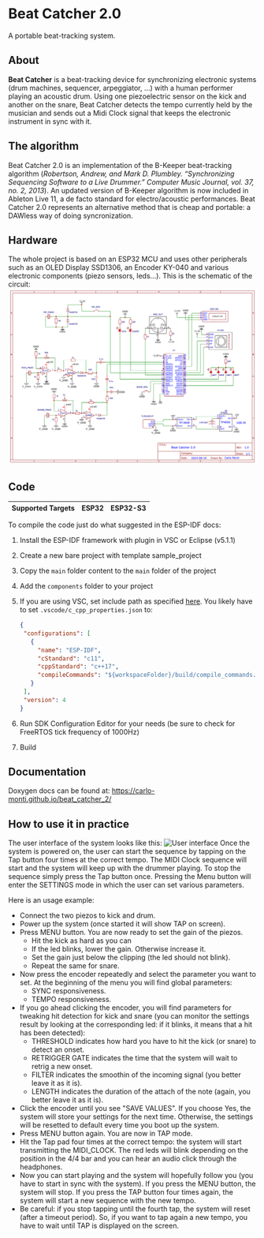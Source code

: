 # Beat Catcher 2.0
A portable beat-tracking system.

## About
**Beat Catcher** is a beat-tracking device for synchronizing electronic systems (drum machines, sequencer, arpeggiator, ...) with a human performer playing an acoustic drum. Using one piezoelectric sensor on the kick and another on the snare, Beat Catcher detects the tempo currently held by the musician and sends out a Midi Clock signal that keeps the electronic instrument in sync with it. 

## The algorithm
Beat Catcher 2.0 is an implementation of the B-Keeper beat-tracking algorithm (*Robertson, Andrew, and Mark D. Plumbley. “Synchronizing Sequencing Software to a Live Drummer.” Computer
Music Journal, vol. 37, no. 2, 2013*). An updated version of B-Keeper algorithm is now included in Ableton Live 11, a de facto standard for electro/acoustic performances. Beat Catcher 2.0 represents an alternative method that is cheap and portable: a DAWless way of doing syncronization.

## Hardware
The whole project is based on an ESP32 MCU and uses other peripherals such as an OLED Display SSD1306, an Encoder KY-040 and various electronic components (piezo sensors, leds...). This is the schematic of the circuit:
![Circuit image](img/circuito.png?raw=true "Circuit")

## Code

| Supported Targets | ESP32 | ESP32-S3 |
| ----------------- | ----- | -------- |

To compile the code just do what suggested in the ESP-IDF docs:

1. Install the ESP-IDF framework with plugin in VSC or Eclipse (v5.1.1)
2. Create a new bare project with template sample_project
3. Copy the `main` folder content to the `main` folder of the project
4. Add the `components` folder to your project
5. If you are using VSC, set include path as specified [here](https://github.com/espressif/vscode-esp-idf-extension/blob/master/docs/C_CPP_CONFIGURATION.md). You likely have to set `.vscode/c_cpp_properties.json` to:
   
   ```json
   {
    "configurations": [
      {
        "name": "ESP-IDF",
        "cStandard": "c11",
        "cppStandard": "c++17",
        "compileCommands": "${workspaceFolder}/build/compile_commands.json"
      }
    ],
    "version": 4
   }
     ```
7. Run SDK Configuration Editor for your needs (be sure to check for FreeRTOS tick frequency of 1000Hz)
8. Build

## Documentation

Doxygen docs can be found at: https://carlo-monti.github.io/beat_catcher_2/

## How to use it in practice

The user interface of the system looks like this:
![User interface](img/user_interface.png?raw=true "User interface")
Once the system is powered on, the user can start the sequence by tapping on the Tap button four times at the correct tempo. The MIDI Clock sequence will start and the system will keep up with the drummer playing. To stop the sequence simply press the Tap button once. Pressing the Menu button will enter the SETTINGS mode in which the user can set various parameters.

Here is an usage example:
- Connect the two piezos to kick and drum.
- Power up the system (once started it will show TAP on screen).
- Press MENU button. You are now ready to set the gain of the piezos.
  - Hit the kick as hard as you can
  - If the led blinks, lower the gain. Otherwise increase it.
  - Set the gain just below the clipping (the led should not blink).
  - Repeat the same for snare.
- Now press the encoder repeatedly and select the parameter you want to set. At the beginning of the menu you will find global parameters:
  - SYNC responsiveness.
  - TEMPO responsiveness.
- If you go ahead clicking the encoder, you will find parameters for tweaking hit detection for kick and snare (you can monitor the settings result by looking at the corresponding led: if it blinks, it means that a hit has been detected):
  - THRESHOLD indicates how hard you have to hit the kick (or snare) to detect an onset.
  - RETRIGGER GATE indicates the time that the system will wait to retrig a new onset.
  - FILTER indicates the smoothin of the incoming signal (you better leave it as it is).
  - LENGTH indicates the duration of the attach of the note (again, you better leave it as it is).
- Click the encoder until you see "SAVE VALUES". If you choose Yes, the system will store your settings for the next time. Otherwise, the settings will be resetted to default every time you boot up the system.
- Press MENU button again. You are now in TAP mode.
- Hit the Tap pad four times at the correct tempo: the system will start transmitting the MIDI_CLOCK. The red leds will blink depending on the position in the 4/4 bar and you can hear an audio click through the headphones.
- Now you can start playing and the system will hopefully follow you (you have to start in sync with the system). If you press the MENU button, the system will stop. If you press the TAP button four times again, the system will start a new sequence with the new tempo.
- Be careful: if you stop tapping until the fourth tap, the system will reset (after a timeout period). So, if you want to tap again a new tempo, you have to wait until TAP is displayed on the screen.
